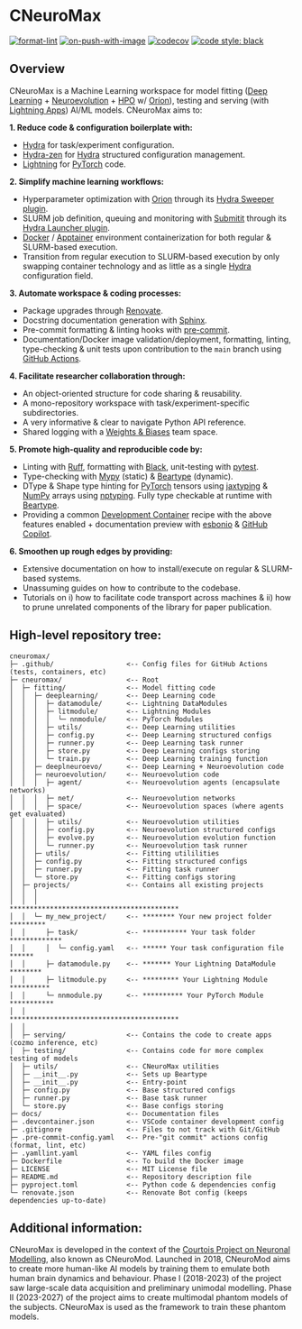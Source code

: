 # CNeuroMax

[![format-lint](
    https://github.com/courtois-neuromod/cneuromax/actions/workflows/format-lint.yaml/badge.svg?event=push)](
        https://github.com/courtois-neuromod/cneuromax/actions/workflows/format-lint.yaml)
[![on-push-with-image](
    https://github.com/courtois-neuromod/cneuromax/actions/workflows/on-push-with-image.yaml/badge.svg?event=push)](
        https://github.com/courtois-neuromod/cneuromax/actions/workflows/on-push-with-image.yaml)
[![codecov](
    https://codecov.io/gh/courtois-neuromod/cneuromax/branch/main/graph/badge.svg?token=AN8GLFP9CB)](
        https://codecov.io/gh/courtois-neuromod/cneuromax)
[![code style: black](
    https://img.shields.io/badge/code%20style-black-000000.svg)](
        https://github.com/psf/black)

<h2>Overview</h2>

CNeuroMax is a Machine Learning workspace for model fitting
([Deep Learning](https://en.wikipedia.org/wiki/Deep_learning) +
[Neuroevolution](https://en.wikipedia.org/wiki/Neuroevolution) +
[HPO](https://en.wikipedia.org/wiki/Hyperparameter_optimization)
w/ [Oríon](https://github.com/Epistimio/orion)), testing
and serving (with [Lightning Apps](https://lightning.ai/docs/app/stable/))
AI/ML models. CNeuroMax aims to:

**1. Reduce code & configuration boilerplate with:**
* [Hydra](https://github.com/facebookresearch/hydra) for task/experiment
configuration.
* [Hydra-zen](https://github.com/mit-ll-responsible-ai/hydra-zen) for
[Hydra](https://github.com/facebookresearch/hydra) structured configuration
management.
* [Lightning](https://github.com/Lightning-AI/pytorch-lightning) for
[PyTorch](https://github.com/pytorch/pytorch) code.

**2. Simplify machine learning workflows:**
* Hyperparameter optimization with [Orion](https://github.com/Epistimio/orion)
through its
[Hydra Sweeper plugin](https://github.com/Epistimio/hydra_orion_sweeper).
* SLURM job definition, queuing and monitoring with
[Submitit](https://github.com/facebookincubator/submitit) through its
[Hydra Launcher plugin](https://hydra.cc/docs/plugins/submitit_launcher/).
* [Docker](https://www.docker.com/) / [Apptainer](https://apptainer.org/)
environment containerization for both regular & SLURM-based execution.
* Transition from regular execution to SLURM-based execution by only swapping
container technology and as little as a single
[Hydra](https://github.com/facebookresearch/hydra)
configuration field.

**3. Automate workspace & coding processes:**
* Package upgrades through
[Renovate](https://github.com/renovatebot/renovate).
* Docstring documentation generation with
[Sphinx](https://github.com/sphinx-doc/sphinx).
* Pre-commit formatting & linting hooks with
[pre-commit](https://pre-commit.com/).
* Documentation/Docker image validation/deployment, formatting, linting,
type-checking & unit tests upon contribution to the ``main`` branch using
[GitHub Actions](https://github.com/features/actions).

**4. Facilitate researcher collaboration through:**
* An object-oriented structure for code sharing & reusability.
* A mono-repository workspace with task/experiment-specific subdirectories.
* A very informative & clear to navigate Python API reference.
* Shared logging with a [Weights & Biases](https://wandb.ai/site) team space.

**5. Promote high-quality and reproducible code by:**
* Linting with [Ruff](https://github.com/astral-sh/ruff),
formatting with [Black](https://github.com/psf/black),
unit-testing with [pytest](https://github.com/pytest-dev/pytest).
* Type-checking with [Mypy](https://github.com/python/mypy) (static)
& [Beartype](https://github.com/beartype/beartype) (dynamic).
* DType & Shape type hinting for [PyTorch](https://github.com/pytorch/pytorch)
tensors using [jaxtyping](https://github.com/google/jaxtyping) &
[NumPy](https://github.com/numpy/numpy) arrays using
[nptyping](https://github.com/ramonhagenaars/nptyping). Fully type checkable
at runtime with [Beartype](https://github.com/beartype/beartype).
* Providing a common [Development Container](https://containers.dev/)
recipe with the above features enabled + documentation preview
with [esbonio](https://github.com/swyddfa/esbonio) &
[GitHub Copilot](https://github.com/features/copilot).

**6. Smoothen up rough edges by providing:**
* Extensive documentation on how to install/execute on regular & SLURM-based
systems.
* Unassuming guides on how to contribute to the codebase.
* Tutorials on i) how to facilitate code transport across machines &  ii) how
to prune unrelated components of the library for paper publication.

<h2>High-level repository tree:</h2>

```
cneuromax/
├─ .github/                  <-- Config files for GitHub Actions (tests, containers, etc)
├─ cneuromax/                <-- Root
│  ├─ fitting/               <-- Model fitting code
│  │  ├─ deeplearning/       <-- Deep Learning code
│  │  │  ├─ datamodule/      <-- Lightning DataModules
│  │  │  ├─ litmodule/       <-- Lightning Modules
│  │  │  │  └─ nnmodule/     <-- PyTorch Modules
│  │  │  ├─ utils/           <-- Deep Learning utilities
│  │  │  ├─ config.py        <-- Deep Learning structured configs
│  │  │  ├─ runner.py        <-- Deep Learning task runner
│  │  │  ├─ store.py         <-- Deep Learning configs storing
│  │  │  └─ train.py         <-- Deep Learning training function
│  │  ├─ deeplneuroevo/      <-- Deep Learning + Neuroevolution code
│  │  ├─ neuroevolution/     <-- Neuroevolution code
│  │  │  ├─ agent/           <-- Neuroevolution agents (encapsulate networks)
│  │  │  ├─ net/             <-- Neuroevolution networks
│  │  │  ├─ space/           <-- Neuroevolution spaces (where agents get evaluated)
│  │  │  ├─ utils/           <-- Neuroevolution utilities
│  │  │  ├─ config.py        <-- Neuroevolution structured configs
│  │  │  ├─ evolve.py        <-- Neuroevolution evolution function
│  │  │  └─ runner.py        <-- Neuroevolution task runner
│  │  ├─ utils/              <-- Fitting utililities
│  │  ├─ config.py           <-- Fitting structured configs
│  │  ├─ runner.py           <-- Fitting task runner
│  │  └─ store.py            <-- Fitting configs storing
│  ├─ projects/              <-- Contains all existing projects
│  │  │
│  │  │                          ******************************************
│  │  └─ my_new_project/     <-- ******** Your new project folder *********
│  │     ├─ task/            <-- *********** Your task folder *************
│  │     │  └─ config.yaml   <-- ****** Your task configuration file ******
│  │     ├─ datamodule.py    <-- ******* Your Lightning DataModule ********
│  │     ├─ litmodule.py     <-- ********* Your Lightning Module **********
│  │     └─ nnmodule.py      <-- ********** Your PyTorch Module ***********
│  │                             ******************************************
│  │
│  ├─ serving/               <-- Contains the code to create apps (cozmo inference, etc)
│  ├─ testing/               <-- Contains code for more complex testing of models
│  ├─ utils/                 <-- CNeuroMax utilities
│  ├─ __init__.py            <-- Sets up Beartype
│  ├─ __init__.py            <-- Entry-point
│  ├─ config.py              <-- Base structured configs
│  ├─ runner.py              <-- Base task runner
│  └─ store.py               <-- Base configs storing
├─ docs/                     <-- Documentation files
├─ .devcontainer.json        <-- VSCode container development config
├─ .gitignore                <-- Files to not track with Git/GitHub
├─ .pre-commit-config.yaml   <-- Pre-"git commit" actions config (format, lint, etc)
├─ .yamllint.yaml            <-- YAML files config
├─ Dockerfile                <-- To build the Docker image
├─ LICENSE                   <-- MIT License file
├─ README.md                 <-- Repository description file
├─ pyproject.toml            <-- Python code & dependencies config
└─ renovate.json             <-- Renovate Bot config (keeps dependencies up-to-date)
```

<h2>Additional information:</h1>

CNeuroMax is developed in the context of the
[Courtois Project on Neuronal Modelling](https://cneuromod.ca), also known as
CNeuroMod. Launched in 2018, CNeuroMod aims to create more human-like AI models
by training them to emulate both human brain dynamics and behaviour. Phase I
(2018-2023) of the project saw large-scale data acquisition and preliminary
unimodal modelling. Phase II (2023-2027) of the project aims to create
multimodal phantom models of the subjects. CNeuroMax is used as the framework
to train these phantom models.
